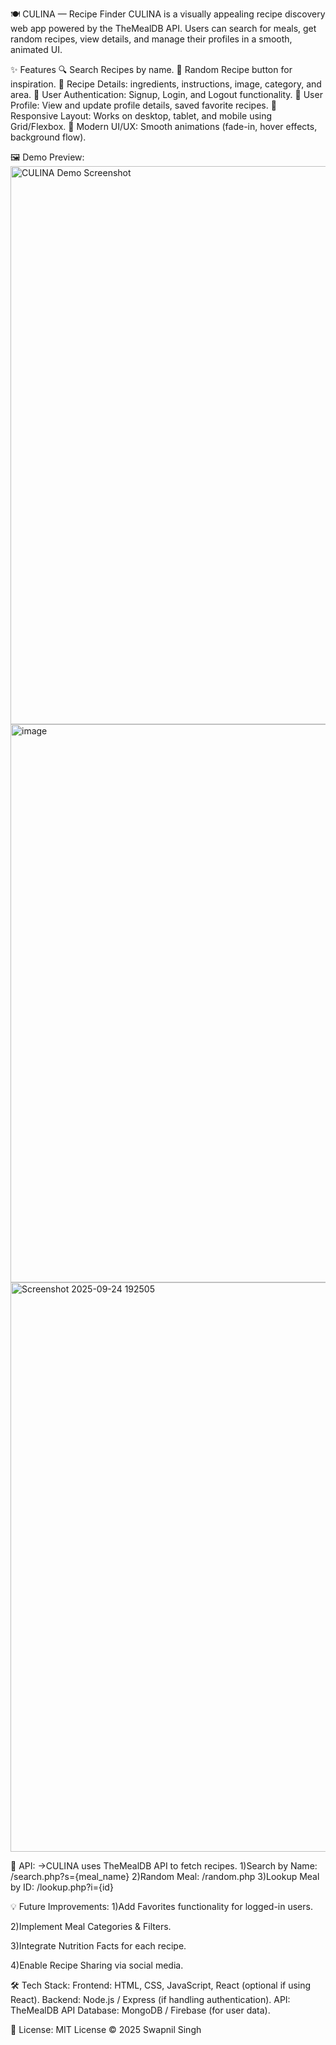 🍽️ CULINA — Recipe Finder
CULINA is a visually appealing recipe discovery web app powered by the TheMealDB API.
Users can search for meals, get random recipes, view details, and manage their profiles in a smooth, animated UI.

✨ Features
🔍 Search Recipes by name.
🎲 Random Recipe button for inspiration.
📖 Recipe Details: ingredients, instructions, image, category, and area.
👤 User Authentication: Signup, Login, and Logout functionality.
📝 User Profile: View and update profile details, saved favorite recipes.
📱 Responsive Layout: Works on desktop, tablet, and mobile using Grid/Flexbox.
🎨 Modern UI/UX: Smooth animations (fade-in, hover effects, background flow).

🖼️ Demo Preview:
<img width="1919" height="893" alt="CULINA Demo Screenshot" src="https://github.com/user-attachments/assets/efb1c6fd-e78f-4d0c-8580-a0a936ebeb66" />
<img width="1913" height="893" alt="image" src="https://github.com/user-attachments/assets/486f314b-83ab-4c06-bbdd-050b0da4c3b5" />
<img width="1906" height="911" alt="Screenshot 2025-09-24 192505" src="https://github.com/user-attachments/assets/9e26d71b-64e6-4936-9101-b36e73b35c36" />



🔗 API:
->CULINA uses TheMealDB API to fetch recipes.
1)Search by Name: /search.php?s={meal_name}
2)Random Meal: /random.php
3)Lookup Meal by ID: /lookup.php?i={id}

💡 Future Improvements:
1)Add Favorites functionality for logged-in users.

2)Implement Meal Categories & Filters.

3)Integrate Nutrition Facts for each recipe.

4)Enable Recipe Sharing via social media.

🛠️ Tech Stack:
Frontend: HTML, CSS, JavaScript, React (optional if using React).
Backend: Node.js / Express (if handling authentication).
API: TheMealDB API
Database: MongoDB / Firebase (for user data).

📄 License:
MIT License © 2025 Swapnil Singh
